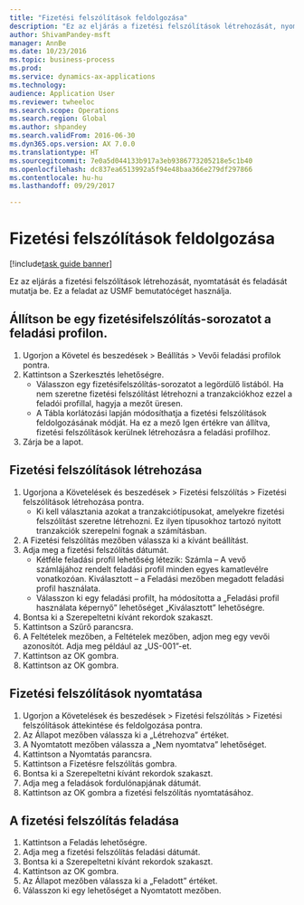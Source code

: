 ```yaml
--- 
title: "Fizetési felszólítások feldolgozása"
description: "Ez az eljárás a fizetési felszólítások létrehozását, nyomtatását és feladását mutatja be."
author: ShivamPandey-msft
manager: AnnBe
ms.date: 10/23/2016
ms.topic: business-process
ms.prod: 
ms.service: dynamics-ax-applications
ms.technology: 
audience: Application User
ms.reviewer: twheeloc
ms.search.scope: Operations
ms.search.region: Global
ms.author: shpandey
ms.search.validFrom: 2016-06-30
ms.dyn365.ops.version: AX 7.0.0
ms.translationtype: HT
ms.sourcegitcommit: 7e0a5d044133b917a3eb9386773205218e5c1b40
ms.openlocfilehash: dc837ea6513992a5f94e48baa366e279df297866
ms.contentlocale: hu-hu
ms.lasthandoff: 09/29/2017

---
```

# <a name="process-collection-letters"></a>Fizetési felszólítások feldolgozása

[!include[task guide banner](../../includes/task-guide-banner.md)]

Ez az eljárás a fizetési felszólítások létrehozását, nyomtatását és feladását mutatja be. Ez a feladat az USMF bemutatócéget használja.


## <a name="set-up-a-collection-letter-sequence-on-the-posting-profile"></a>Állítson be egy fizetésifelszólítás-sorozatot a feladási profilon.
1. Ugorjon a Követel és beszedések > Beállítás > Vevői feladási profilok pontra.
2. Kattintson a Szerkesztés lehetőségre.
    * Válasszon egy fizetésifelszólítás-sorozatot a legördülő listából. Ha nem szeretne fizetési felszólítást létrehozni a tranzakciókhoz ezzel a feladói profillal, hagyja a mezőt üresen.  
    * A Tábla korlátozási lapján módosíthatja a fizetési felszólítások feldolgozásának módját. Ha ez a mező Igen értékre van állítva, fizetési felszólítások kerülnek létrehozásra a feladási profilhoz.  
3. Zárja be a lapot.

## <a name="create-collection-letters"></a>Fizetési felszólítások létrehozása
1. Ugorjona a Követelések és beszedések > Fizetési felszólítás > Fizetési felszólítások létrehozása pontra.
    * Ki kell választania azokat a tranzakciótípusokat, amelyekre fizetési felszólítást szeretne létrehozni. Ez ilyen típusokhoz tartozó nyitott tranzakciók szerepelni fognak a számításban.  
2. A Fizetési felszólítás mezőben válassza ki a kívánt beállítást.
3. Adja meg a fizetési felszólítás dátumát.
    * Kétféle feladási profil lehetőség létezik: Számla – A vevő számlájához rendelt feladási profil minden egyes kamatlevélre vonatkozóan.   Kiválasztott – a Feladási mezőben megadott feladási profil használata.  
    * Válasszon ki egy feladási profilt, ha módosította a „Feladási profil használata képernyő” lehetőséget „Kiválasztott” lehetőségre.  
4. Bontsa ki a Szerepeltetni kívánt rekordok szakaszt.
5. Kattintson a Szűrő parancsra.
6. A Feltételek mezőben, a Feltételek mezőben, adjon meg egy vevői azonosítót. Adja meg például az „US-001”-et.
7. Kattintson az OK gombra.
8. Kattintson az OK gombra.

## <a name="print-collection-letters"></a>Fizetési felszólítások nyomtatása
1. Ugorjon a Követelések és beszedések > Fizetési felszólítás > Fizetési felszólítások áttekintése és feldolgozása pontra.
2. Az Állapot mezőben válassza ki a „Létrehozva” értéket.
3. A Nyomtatott mezőben válassza a „Nem nyomtatva” lehetőséget.
4. Kattintson a Nyomtatás parancsra.
5. Kattintson a Fizetésre felszólítás gombra.
6. Bontsa ki a Szerepeltetni kívánt rekordok szakaszt.
7. Adja meg a feladások fordulónapjának dátumát.
8. Kattintson az OK gombra a fizetési felszólítás nyomtatásához.

## <a name="post-the-collection-letter"></a>A fizetési felszólítás feladása
1. Kattintson a Feladás lehetőségre.
2. Adja meg a fizetési felszólítás feladási dátumát.
3. Bontsa ki a Szerepeltetni kívánt rekordok szakaszt.
4. Kattintson az OK gombra.
5. Az Állapot mezőben válassza ki a „Feladott” értéket.
6. Válasszon ki egy lehetőséget a Nyomtatott mezőben.


